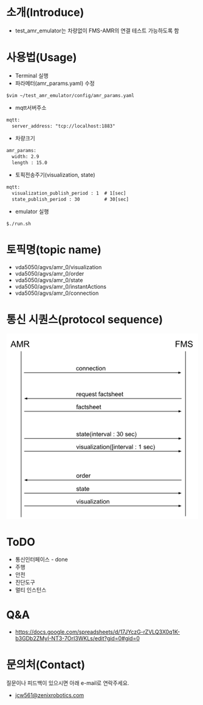 # 소개(Introduce)
- test_amr_emulator는 차량없이 FMS-AMR의 연결 테스트 가능하도록 함
  
# 사용법(Usage)
- Terminal 실행
- 파라메터(amr_params.yaml) 수정
```
$vim ~/test_amr_emulator/config/amr_params.yaml
```
  - mqtt서버주소
```
mqtt:
  server_address: "tcp://localhost:1883"
```
  - 차량크기
```
amr_params:
  width: 2.9
  length : 15.0
```
  - 토픽전송주기(visualization, state)
```
mqtt:
  visualization_publish_period : 1  # 1[sec]
  state_publish_period : 30         # 30[sec]
```

- emulator 실행
```
$./run.sh
```

# 토픽명(topic name)
- vda5050/agvs/amr_0/visualization
- vda5050/agvs/amr_0/order
- vda5050/agvs/amr_0/state
- vda5050/agvs/amr_0/instantActions
- vda5050/agvs/amr_0/connection




# 통신 시퀀스(protocol sequence)
![Diagram](images/fms_amr_sequence.png)

# ToDO
- 통신인터페이스 - done
- 주행
- 안전
- 진단도구
- 멀티 인스턴스

# Q&A
- https://docs.google.com/spreadsheets/d/17JYczG-rZVLQ3X0q1K-b3GDb2ZMyI-NT3-7OrI3WKLs/edit?gid=0#gid=0

# 문의처(Contact)
질문이나 피드백이 있으시면 아래 e-mail로 연락주세요.
- jcw561@zenixrobotics.com


